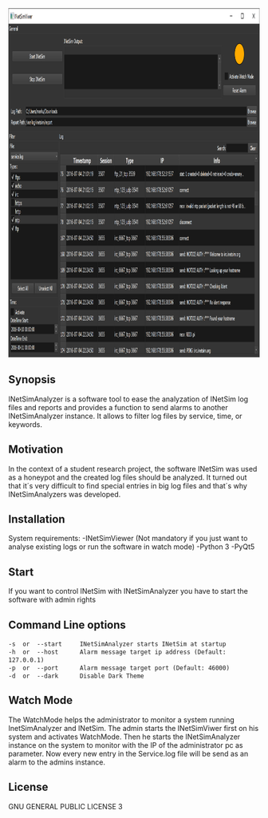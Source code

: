 
<img height="700" src="https://github.com/ProchaskaMarkus/INetSimAnalyzer/blob/master/INetSimAnalyzerGui.png" />

## Synopsis

INetSimAnalyzer is a software tool to ease the analyzation of INetSim log files and reports and provides
a function to send alarms to another INetSimAnalyzer instance. It allows to filter log files by service,
time, or keywords.

## Motivation

In the context of a student research project, the software INetSim was used as a honeypot and the created 
log files should be analyzed. It turned out that it´s very difficult to find special entries in big log 
files and that´s why INetSimAnalyzers was developed.

## Installation

System requirements:
	-INetSimViewer (Not mandatory if you just want to analyse existing logs or run the software in watch mode)
	-Python 3
	-PyQt5

## Start
If you want to control INetSim with INetSimAnalyzer you have to start the software with admin rights

## Command Line options
	-s  or  --start		INetSimAnalyzer starts INetSim at startup
	-h  or  --host		Alarm message target ip address (Default: 127.0.0.1)
	-p  or  --port		Alarm message target port (Default: 46000)
	-d  or  --dark		Disable Dark Theme
	
## Watch Mode
The WatchMode helps the administrator to monitor a system running InetSimAnalyzer and INetSim. The admin starts 
the INetSimViwer first on his system and activates WatchMode. Then he starts the INetSimAnalyzer instance on the 
system to monitor with the IP of the administrator pc as parameter. Now every new entry in the Service.log file 
will be send as an alarm to the admins instance.	

## License

GNU GENERAL PUBLIC LICENSE 3